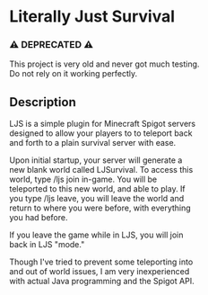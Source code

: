 # Literally Just Survival

### ⚠️ DEPRECATED ⚠️  
This project is very old and never got much testing.  
Do not rely on it working perfectly.  

## Description
  
LJS is a simple plugin for Minecraft Spigot servers  
designed to allow your players to to teleport back  
and forth to a plain survival server with ease.  
  
Upon initial startup, your server will generate a  
new blank world called LJSurvival.  To access this  
world, type /ljs join in-game.  You will be  
teleported to this new world, and able to play. If  
you type /ljs leave, you will leave the world and  
return to where you were before, with everything  
you had before.  

If you leave the game while in LJS, you will join  
back in LJS "mode."  
  
Though I've tried to prevent some teleporting into  
and out of world issues, I am very inexperienced  
with actual Java programming and the Spigot API.  
